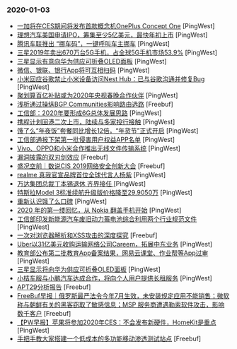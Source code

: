 ### 2020-01-03

* [一加将在CES期间将发布首款概念机OnePlus Concept One](https://www.pingwest.com/w/202250) [PingWest]
* [理想汽车美国申请IPO，筹集至少5亿美元，最快年初上市](https://www.pingwest.com/w/202247) [PingWest]
* [腾讯车联推出 “挪车码”，一键呼叫车主挪车](https://www.pingwest.com/w/202243) [PingWest]
* [三星2019年卖出670万台5G手机，占全球5G手机市场53.9%](https://www.pingwest.com/w/202231) [PingWest]
* [三星显示有意向华为供应可折叠OLED面板](https://www.pingwest.com/w/202228) [PingWest]
* [微信、银联、银行App将可互相扫码](https://www.pingwest.com/w/202224) [PingWest]
* [小米回应谷歌禁止小米设备访问Nest Hub：已与谷歌沟通并修复Bug](https://www.pingwest.com/w/202205) [PingWest]
* [聚划算百亿补贴或为2020年央视春晚合作伙伴](https://www.pingwest.com/w/202196) [PingWest]
* [浅析通过操纵BGP Communities影响路由选路](https://www.freebuf.com/articles/network/223879.html) [Freebuf]
* [工信部：2020年要形成6G总体发展思路](https://www.pingwest.com/w/202193) [PingWest]
* [携程计划回港二次上市，陆续与多家投行接触](https://www.pingwest.com/w/202185) [PingWest]
* [饿了么“年夜饭”套餐同比增长12倍，“年货节”正式开启](https://www.pingwest.com/w/202174) [PingWest]
* [工信部通报下架第一批侵害用户权益APP名单](https://www.pingwest.com/w/202171) [PingWest]
* [Vivo、OPPO和小米合作推出无线文件传输系统](https://www.pingwest.com/w/202168) [PingWest]
* [漏洞披露的双刃剑效应](https://www.freebuf.com/articles/neopoints/223312.html) [Freebuf]
* [盛况空前｜数说CIS 2019网络安全创新大会](https://www.freebuf.com/news/224426.html) [Freebuf]
* [realme 真我官宣品牌首位全球代言人杨紫](https://www.pingwest.com/w/202165) [PingWest]
* [万达集团总裁丁本锡退休 齐界接任 ](https://www.pingwest.com/w/202157) [PingWest]
* [特斯拉Model 3标准续航升级版价格降至29.9050万](https://www.pingwest.com/w/202155) [PingWest]
* [重新认识饿了么口碑](https://www.pingwest.com/a/201826) [PingWest]
* [2020 年的第一缕回忆，从 Nokia 翻盖手机开始](https://www.pingwest.com/a/202097) [PingWest]
* [工信部印发新能源汽车废旧动力蓄电池综合利用两个行业规范文件](https://www.pingwest.com/w/202140) [PingWest]
* [一次对浏览器解析和XSS攻击的深度探究](https://www.freebuf.com/articles/web/222849.html) [Freebuf]
* [Uber以31亿美元收购运输网络公司Careem，拓展中东业务](https://www.pingwest.com/w/202136) [PingWest]
* [教育部公布第二批教育App备案结果，网易云课堂、作业帮等App过审](https://www.pingwest.com/w/202134) [PingWest]
* [三星显示将向华为供应可折叠OLED面板](https://www.pingwest.com/w/202131) [PingWest]
* [小桔车服与小鹏汽车达成合作，将向个人用户提供长租服务](https://www.pingwest.com/w/202127) [PingWest]
* [APT29分析报告](https://www.freebuf.com/articles/network/222558.html) [Freebuf]
* [FreeBuf早报｜俄罗斯最严法令今年7月生效，未安装规定应用不能销售；微软称与朝鲜有关的黑客窃取了敏感信息；MSP 服务商遭遇勒索软件攻击，影响数千客户](https://www.freebuf.com/news/224400.html) [Freebuf]
* [【PW早报】苹果将参加2020年CES：不会发布新硬件，HomeKit是重点](https://www.pingwest.com/w/202114) [PingWest]
* [手把手教大家搭建一个低成本的多功能移动渗透测试站点](https://www.freebuf.com/geek/223115.html) [Freebuf]
